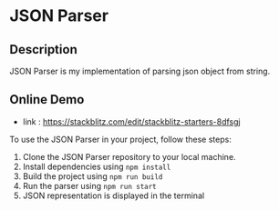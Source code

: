 # JSON Parser

## Description

JSON Parser is my implementation of parsing json object from string.

## Online Demo

- link : https://stackblitz.com/edit/stackblitz-starters-8dfsgj

To use the JSON Parser in your project, follow these steps:

1. Clone the JSON Parser repository to your local machine.
2. Install dependencies using `npm install`
3. Build the project using `npm run build`
4. Run the parser using `npm run start`
5. JSON representation is displayed in the terminal
